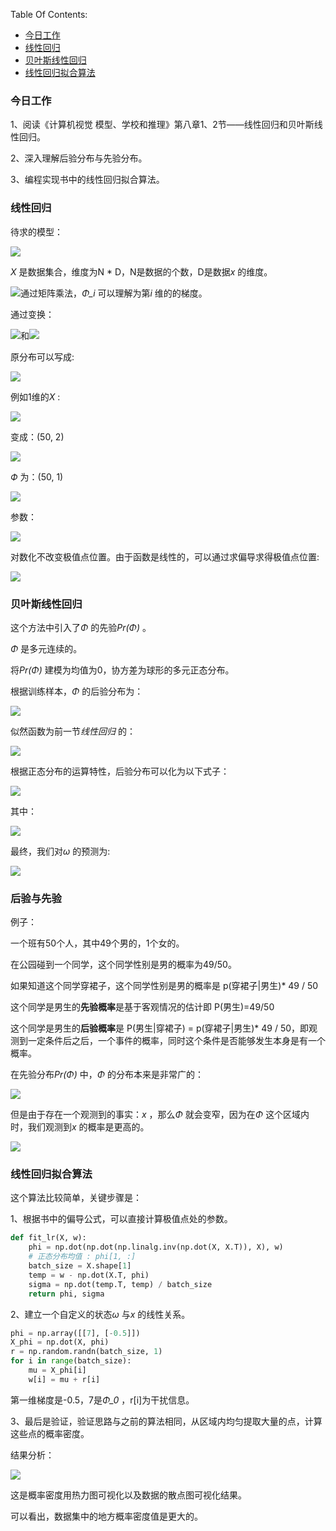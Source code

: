 Table Of Contents:

+ [今日工作](#今日工作)
+ [线性回归](#线性回归)
+ [贝叶斯线性回归](#贝叶斯线性回归)
+ [线性回归拟合算法](#线性回归拟合算法)



### 今日工作

1、阅读《计算机视觉 模型、学校和推理》第八章1、2节——线性回归和贝叶斯线性回归。

2、深入理解后验分布与先验分布。

3、编程实现书中的线性回归拟合算法。

### 线性回归

待求的模型：

![](https://github.com/fantasy995/ComputerVision/blob/main/images/Snipaste_2020-10-27_18-08-22.png?raw=true)

*X* 是数据集合，维度为N * D，N是数据的个数，D是数据*x* 的维度。

![](https://github.com/fantasy995/ComputerVision/blob/main/images/Snipaste_2020-10-27_18-13-25.png?raw=true)通过矩阵乘法，*Φ_i* 可以理解为第*i* 维的的梯度。

通过变换：

![](https://github.com/fantasy995/ComputerVision/blob/main/images/Snipaste_2020-10-27_18-15-54.png?raw=true)和![](https://github.com/fantasy995/ComputerVision/blob/main/images/Snipaste_2020-10-27_18-16-13.png?raw=true)

原分布可以写成:

![](https://github.com/fantasy995/ComputerVision/blob/main/images/Snipaste_2020-10-27_18-16-54.png?raw=true)

例如1维的*X* :

![](https://github.com/fantasy995/ComputerVision/blob/main/images/Snipaste_2020-10-27_18-17-42.png?raw=true)

变成：(50, 2)

![](https://github.com/fantasy995/ComputerVision/blob/main/images/Snipaste_2020-10-27_18-18-15.png?raw=true)

*Ф* 为：(50, 1)

![](https://github.com/fantasy995/ComputerVision/blob/main/images/Snipaste_2020-10-27_18-26-34.png?raw=true)



参数：

![](https://github.com/fantasy995/ComputerVision/blob/main/images/Snipaste_2020-10-27_18-36-01.png?raw=true)

对数化不改变极值点位置。由于函数是线性的，可以通过求偏导求得极值点位置:

![](https://github.com/fantasy995/ComputerVision/blob/main/images/Snipaste_2020-10-27_18-36-48.png?raw=true)



### 贝叶斯线性回归

这个方法中引入了*Φ* 的先验*Pr(Φ)* 。

*Φ* 是多元连续的。

将*Pr(Φ)* 建模为均值为0，协方差为球形的多元正态分布。

根据训练样本，*Φ* 的后验分布为：

![](https://github.com/fantasy995/ComputerVision/blob/main/images/Snipaste_2020-10-27_21-17-27.png?raw=true)

似然函数为前一节*线性回归* 的：

![](https://github.com/fantasy995/ComputerVision/blob/main/images/Snipaste_2020-10-27_21-21-59.png?raw=true)

根据正态分布的运算特性，后验分布可以化为以下式子：

![](https://github.com/fantasy995/ComputerVision/blob/main/images/Snipaste_2020-10-27_21-37-15.png?raw=true)

其中：

![](https://github.com/fantasy995/ComputerVision/blob/main/images/Snipaste_2020-10-27_21-37-34.png?raw=true)



最终，我们对*ω* 的预测为:

![](https://github.com/fantasy995/ComputerVision/blob/main/images/Snipaste_2020-10-27_21-40-08.png?raw=true)

### 后验与先验

例子：

一个班有50个人，其中49个男的，1个女的。

在公园碰到一个同学，这个同学性别是男的概率为49/50。

如果知道这个同学穿裙子，这个同学性别是男的概率是 p(穿裙子|男生)* 49 / 50

这个同学是男生的**先验概率**是基于客观情况的估计即 P(男生)=49/50

这个同学是男生的**后验概率**是 P(男生|穿裙子) = p(穿裙子|男生)* 49 / 50，即观测到一定条件后之后，一个事件的概率，同时这个条件是否能够发生本身是有一个概率。



在先验分布*Pr(Φ)* 中，*Φ* 的分布本来是非常广的：

![](https://github.com/fantasy995/ComputerVision/blob/main/images/Snipaste_2020-10-27_20-39-56.png?raw=true)

但是由于存在一个观测到的事实：*x* ，那么*Φ* 就会变窄，因为在*Φ* 这个区域内时，我们观测到*x* 的概率是更高的。

![](https://github.com/fantasy995/ComputerVision/blob/main/images/Snipaste_2020-10-27_20-41-52.png?raw=true)

### 线性回归拟合算法

这个算法比较简单，关键步骤是：

1、根据书中的偏导公式，可以直接计算极值点处的参数。

```python
def fit_lr(X, w):    
    phi = np.dot(np.dot(np.linalg.inv(np.dot(X, X.T)), X), w)    
    # 正态分布均值 : phi[1, :]    
    batch_size = X.shape[1]    
    temp = w - np.dot(X.T, phi)    
    sigma = np.dot(temp.T, temp) / batch_size    
    return phi, sigma
```

2、建立一个自定义的状态*ω* 与*x* 的线性关系。

```python
phi = np.array([[7], [-0.5]])
X_phi = np.dot(X, phi)
r = np.random.randn(batch_size, 1)
for i in range(batch_size):    
    mu = X_phi[i]    
    w[i] = mu + r[i]
```

第一维梯度是-0.5，7是*Φ_0* ，r[i]为干扰信息。

3、最后是验证，验证思路与之前的算法相同，从区域内均匀提取大量的点，计算这些点的概率密度。



结果分析：

![](https://github.com/fantasy995/ComputerVision/blob/main/images/Snipaste_2020-10-27_21-19-43.png?raw=true)

这是概率密度用热力图可视化以及数据的散点图可视化结果。

可以看出，数据集中的地方概率密度值是更大的。